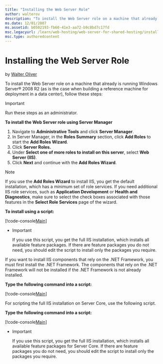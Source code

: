```yaml
---
title: "Installing the Web Server Role"
author: walterov
description: "To install the Web Server role on a machine that already is running Windows Server ® 2008 R2 (as is the case when building a reference machine for deployment..."
ms.date: 12/01/2007
ms.assetid: b0502193-fb60-41e3-aa72-b9c8bd7c17fd
msc.legacyurl: /learn/web-hosting/web-server-for-shared-hosting/installing-the-web-server-role
msc.type: authoredcontent
---
```

Installing the Web Server Role
====================
by [Walter Oliver](https://github.com/walterov)

To install the Web Server role on a machine that already is running Windows Server® 2008 R2 (as is the case when building a reference machine for deployment in a data center), follow these steps:

> [!IMPORTANT]
> Run these steps as an administrator.

**To install the Web Server role using Server Manager**

1. Navigate to **Administrative Tools** and click **Server Manager**.
2. In Server Manager, in the **Roles Summary** section, click **Add Roles** to start the **Add Roles Wizard**.
3. Click **Server Roles.**
4. Under **Select one of more roles to install on this server**, select **Web Server (IIS)**.
5. Click **Next** and continue with the **Add Roles Wizard**.

> [!NOTE]
> If you use the **Add Roles Wizard** to install IIS, you get the default installation, which has a minimum set of role services. If you need additional IIS role services, such as **Application Development** or **Health and Diagnostics**, make sure to select the check boxes associated with those features in the **Select Role Services** page of the wizard.

**To install using a script:** 

[!code-console[Main](installing-the-web-server-role/samples/sample1.cmd)]

- > [!IMPORTANT]
  > If you use this script, you get the full IIS installation, which installs all available feature packages. If there are feature packages you do not need, you should edit the script to install only the packages you require.

If you want to install IIS components that rely on the .NET Framework, you must first install the .NET Framework. The components that rely on the .NET Framework will not be installed if the .NET Framework is not already installed.

**Type the following command into a script:** 

[!code-console[Main](installing-the-web-server-role/samples/sample2.cmd)]

For scripting the full IIS installation on Server Core, use the following script.

**Type the following command into a script:** 

[!code-console[Main](installing-the-web-server-role/samples/sample3.cmd)]

- > [!IMPORTANT]
  > If you use this script, you get the full IIS installation, which installs all available feature packages for Server Core. If there are feature packages you do not need, you should edit the script to install only the packages you require.